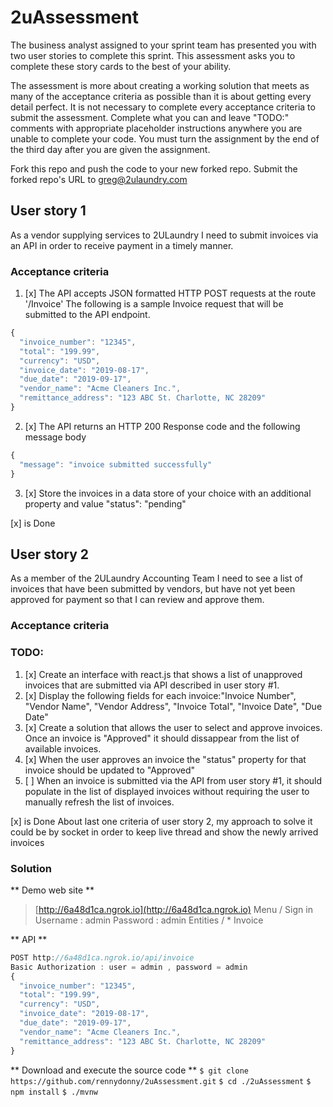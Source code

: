 # 2uAssessment

The business analyst assigned to your sprint team has presented you with two user stories to complete this sprint. This assessment asks you to complete these story cards to the best of your ability.

The assessment is more about creating a working solution that meets as many of the acceptance criteria as possible than it is about getting every detail perfect. It is not necessary to complete every acceptance criteria to submit the assessment. Complete what you can and leave "TODO:" comments with appropriate placeholder instructions anywhere you are unable to complete your code. You must turn the assignment by the end of the third day after you are given the assignment.

Fork this repo and push the code to your new forked repo. Submit the forked repo's URL to greg@2ulaundry.com

## User story 1

As a vendor supplying services to 2ULaundry I need to submit invoices via an API in order to receive payment in a timely manner.

### Acceptance criteria

1. [x] The API accepts JSON formatted HTTP POST requests at the route '/Invoice'
       The following is a sample Invoice request that will be submitted to the API endpoint.

```javascript
{
  "invoice_number": "12345",
  "total": "199.99",
  "currency": "USD",
  "invoice_date": "2019-08-17",
  "due_date": "2019-09-17",
  "vendor_name": "Acme Cleaners Inc.",
  "remittance_address": "123 ABC St. Charlotte, NC 28209"
}
```

2. [x] The API returns an HTTP 200 Response code and the following message body

```javascript
{
  "message": "invoice submitted successfully"
}
```

3. [x] Store the invoices in a data store of your choice with an additional property and value "status": "pending"

[x] is Done

## User story 2

As a member of the 2ULaundry Accounting Team I need to see a list of invoices that have been submitted by vendors, but have not yet been approved for payment so that I can review and approve them.

### Acceptance criteria

### TODO:

1. [x] Create an interface with react.js that shows a list of unapproved invoices that are submitted via API described in user story #1.
2. [x] Display the following fields for each invoice:"Invoice Number", "Vendor Name", "Vendor Address", "Invoice Total", "Invoice Date", "Due Date"
3. [x] Create a solution that allows the user to select and approve invoices. Once an invoice is "Approved" it should dissappear from the list of available invoices.
4. [x] When the user approves an invoice the "status" property for that invoice should be updated to "Approved"
5. [ ] When an invoice is submitted via the API from user story #1, it should populate in the list of displayed invoices without requiring the user to manually refresh the list of invoices.

[x] is Done
About last one criteria of user story 2, my approach to solve it could be by socket in order to keep live thread and show the newly arrived invoices

### Solution

** Demo web site **

> [http://6a48d1ca.ngrok.io](http://6a48d1ca.ngrok.io)
> Menu / Sign in
> Username : admin
> Password : admin
> Entities / \* Invoice

** API **

```javascript
POST http://6a48d1ca.ngrok.io/api/invoice
Basic Authorization : user = admin , password = admin
{
  "invoice_number": "12345",
  "total": "199.99",
  "currency": "USD",
  "invoice_date": "2019-08-17",
  "due_date": "2019-09-17",
  "vendor_name": "Acme Cleaners Inc.",
  "remittance_address": "123 ABC St. Charlotte, NC 28209"
}
```

** Download and execute the source code **
`$ git clone https://github.com/rennydonny/2uAssessment.git`
`$ cd ./2uAssessment`
`$ npm install`
`$ ./mvnw`
